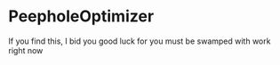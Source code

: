 # PeepholeOptimizer
If you find this, I bid you good luck for you must be swamped with work right now
